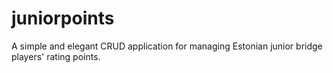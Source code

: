 # juniorpoints
A simple and elegant CRUD application for managing Estonian junior bridge players' rating points.
